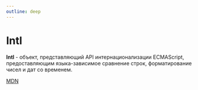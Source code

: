 ```yaml
---
outline: deep
---
```


# Intl

**Intl** - объект, представляющий API интернационализации ECMAScript, предоставляющим языка-зависимое сравнение строк, форматирование чисел и дат со временем.

[MDN](https://developer.mozilla.org/ru/docs/Web/JavaScript/Reference/Global_Objects/Intl)
